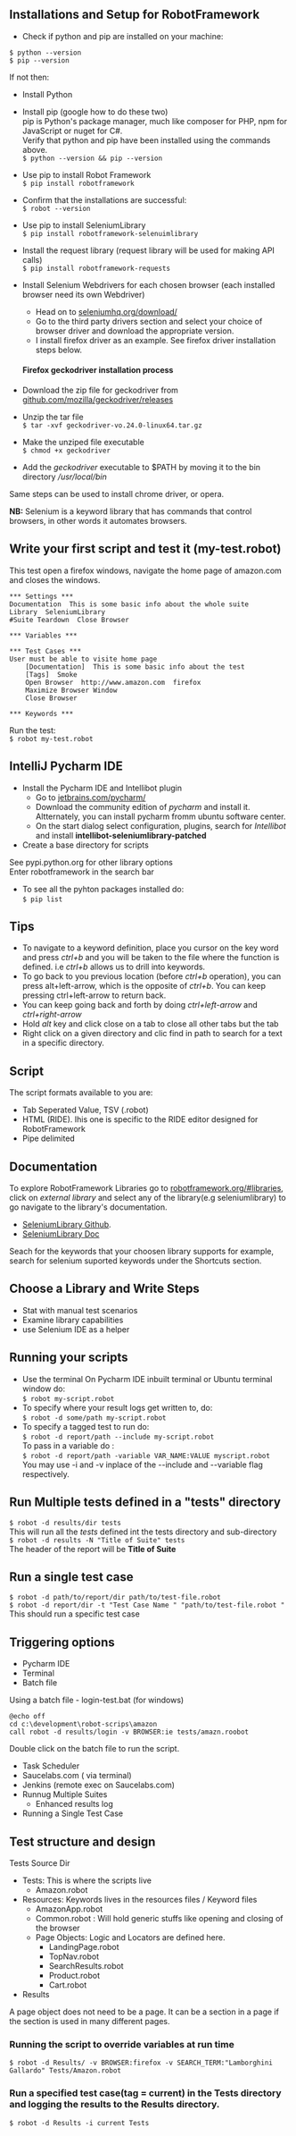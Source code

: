 ## Installations and Setup for RobotFramework
* Check if python and pip are installed on your machine:  
```
$ python --version  
$ pip --version  
```
If not then:
* Install Python  
* Install pip  (google how to do these two)  
pip is Python's package manager, much like composer for PHP, npm for JavaScript or nuget for C#.    
Verify that python and pip have been installed using the commands above.  
`$ python --version && pip --version`  
* Use pip to install Robot Framework  
`$ pip install robotframework`  
* Confirm that the installations are successful:  
`$ robot --version`  
* Use pip to install SeleniumLibrary  
`$ pip install robotframework-selenuimlibrary`  
* Install the request library (request library will be used for making API calls)  
`$ pip install robotframework-requests`  

* Install Selenium Webdrivers for each chosen browser (each installed browser need its own Webdriver)     
  * Head on to [seleniumhq.org/download/](https://www.seleniumhq.org/download/)
  * Go to the third party drivers section and select your choice of browser driver and download the appropriate version.  
  * I install firefox driver as an example. See firefox driver installation steps below.
  #### Firefox geckodriver installation process
* Download the zip file for geckodriver from [github.com/mozilla/geckodriver/releases](https://github.com/mozilla/geckodriver/releases)
* Unzip the tar  file  
 `$ tar -xvf geckodriver-vo.24.0-linux64.tar.gz`
* Make the unziped file executable   
`$ chmod +x geckodriver`
* Add the _geckodriver_ executable to $PATH by moving it to the bin directory _/usr/local/bin_  

Same steps can be used to install chrome driver, or opera.  

__NB:__ Selenium is a keyword library that has commands that control browsers, in other words it automates browsers.  

## Write your first script and test it  (my-test.robot)
This test open a firefox windows, navigate the home page of amazon.com and closes the windows.
```
*** Settings ***
Documentation  This is some basic info about the whole suite
Library  SeleniumLibrary
#Suite Teardown  Close Browser

*** Variables ***

*** Test Cases ***
User must be able to visite home page
    [Documentation]  This is some basic info about the test
    [Tags]  Smoke
    Open Browser  http://www.amazon.com  firefox
    Maximize Browser Window
    Close Browser

*** Keywords ***
```
Run the test:  
`$ robot my-test.robot`  

## IntelliJ Pycharm IDE
* Install the Pycharm IDE and Intellibot plugin
  * Go to [jetbrains.com/pycharm/](https://www.jetbrains.com/pycharm/)
  * Download the community edition of _pycharm_ and install it. Altternately, you can install pycharm fromm ubuntu software center.  
  * On the start dialog select configuration, plugins, search for _Intellibot_ and install __intellibot-seleniumlibrary-patched__
* Create a base directory for scripts

See pypi.python.org for other library options  
Enter robotframework in  the search bar

* To see all the pyhton packages installed do:  
`$ pip list`  

## Tips
* To navigate to a keyword definition, place you cursor on the key word and press _ctrl+b_ and you will be taken to the file where the function is defined. i.e _ctrl+b_ allows us to drill into keywords.  
* To go back to you previous location (before _ctrl+b_ operation), you can press alt+left-arrow, which is the opposite of _ctrl+b_. You can keep pressing ctrl+left-arrow to return back.
* You can keep going back and forth by doing _ctrl+left-arrow_ and _ctrl+right-arrow_   
* Hold _alt_ key and click close on a tab to close all other tabs but the tab
* Right click on a given directory and clic find in path to search for a text  in a specific directory.

## Script
The script formats available to you are:
* Tab Seperated Value, TSV (.robot)
* HTML (RIDE). Ihis one is specific to the RIDE editor designed for RobotFramework  
* Pipe delimited

## Documentation
To explore RobotFramework Libraries go to [robotframework.org/#libraries](https://robotframework.org/#libraries), click on _external library_ and select any of the library(e.g seleniumlibrary) to go navigate to the library's documentation.   
* [SeleniumLibrary Github](https://github.com/robotframework/SeleniumLibrary/).
* [SeleniumLibrary Doc](http://robotframework.org/SeleniumLibrary/SeleniumLibrary.html)  

Seach for the keywords that your choosen library supports for example, search for selenium suported keywords under the Shortcuts section.

## Choose a Library and Write Steps
* Stat with manual test scenarios
* Examine library capabilities
* use Selenium IDE as a helper

## Running your scripts
* Use the terminal
On Pycharm IDE inbuilt terminal or Ubuntu terminal window do:  
`$ robot my-script.robot`  
* To specify where your result logs get written to, do:  
`$ robot -d some/path my-script.robot `  
* To specify a tagged test to run do:  
`$ robot -d report/path --include my-script.robot`  
To pass in a variable do :  
`$ robot -d report/path -variable VAR_NAME:VALUE myscript.robot`  
You may  use -i and -v inplace of the --include and --variable flag respectively.  

## Run Multiple tests defined in a "tests" directory  
`$ robot -d results/dir tests`  
This  will run all the _tests_ defined int the tests directory and sub-directory  
`$ robot -d results -N "Title of Suite" tests`  
The header of the report will be __Title of Suite__  

## Run a single test  case  
`$ robot -d path/to/report/dir path/to/test-file.robot`  
`$ robot -d report/dir -t "Test Case Name " "path/to/test-file.robot "`  
This should run a specific test case  

## Triggering options
* Pycharm IDE
* Terminal
* Batch file

Using a batch file - login-test.bat (for windows)
```
@echo off
cd c:\development\robot-scrips\amazon
call robot -d results/login -v BROWSER:ie tests/amazn.roobot
```
Double click on the batch file to run the script.  

* Task Scheduler
* Saucelabs.com ( via terminal)
* Jenkins (remote exec on Saucelabs.com)
* Runnug Multiple Suites
  * Enhanced results log
* Running a Single Test Case

## Test structure and design
 Tests Source Dir
   - Tests: This is where the scripts live
     - Amazon.robot     
   - Resources: Keywords lives in the resources files / Keyword files
     - AmazonApp.robot
     - Common.robot : Will hold generic stuffs like opening and closing of the browser
     - Page Objects: Logic and Locators are defined here.
       - LandingPage.robot
       - TopNav.robot
       - SearchResults.robot
       - Product.robot
       - Cart.robot
   - Results
   
A page object does not need to be a page. It can be a section in a page if the section is used in many different pages.  



### Running the script to override variables at run time
`$ robot -d Results/ -v BROWSER:firefox -v SEARCH_TERM:"Lamborghini Gallardo" Tests/Amazon.robot`  

### Run a specified test case(tag = current) in the Tests directory and logging the results to the Results directory.  
`$ robot -d Results -i current Tests`  

  

